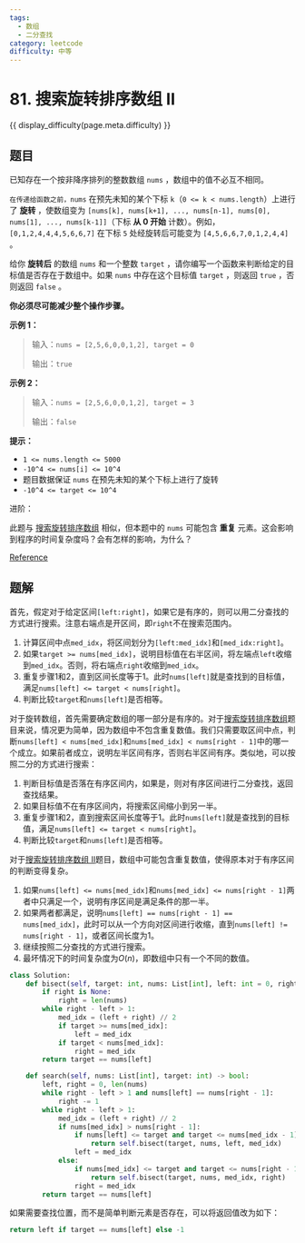 ```yaml
---
tags:
  - 数组
  - 二分查找
category: leetcode
difficulty: 中等
---
```


# 81. 搜索旋转排序数组 II

{{ display_difficulty(page.meta.difficulty) }}

## 题目

已知存在一个按非降序排列的整数数组 `nums` ，数组中的值不必互不相同。

`在传递给函数之前，nums` 在预先未知的某个下标 `k`（`0 <= k < nums.length`）上进行了 **旋转** ，使数组变为 `[nums[k], nums[k+1], ..., nums[n-1], nums[0], nums[1], ..., nums[k-1]]`（下标 **从 0 开始** 计数）。例如， `[0,1,2,4,4,4,5,6,6,7]` 在下标 `5` 处经旋转后可能变为 `[4,5,6,6,7,0,1,2,4,4]` 。

给你 **旋转后** 的数组 `nums` 和一个整数 `target` ，请你编写一个函数来判断给定的目标值是否存在于数组中。如果 `nums` 中存在这个目标值 `target` ，则返回 `true` ，否则返回 `false` 。

**你必须尽可能减少整个操作步骤。**

**示例 1：**

> 输入：`nums = [2,5,6,0,0,1,2], target = 0`
>
> 输出：`true`

**示例 2：**

> 输入：`nums = [2,5,6,0,0,1,2], target = 3`
>
> 输出：`false`

**提示：**

* `1 <= nums.length <= 5000`
* `-10^4 <= nums[i] <= 10^4`
* 题目数据保证 `nums` 在预先未知的某个下标上进行了旋转
* `-10^4 <= target <= 10^4`

进阶：

此题与 [搜索旋转排序数组](33.md) 相似，但本题中的 `nums` 可能包含 **重复** 元素。这会影响到程序的时间复杂度吗？会有怎样的影响，为什么？

[Reference](https://leetcode.cn/problems/search-in-rotated-sorted-array-ii)

## 题解

首先，假定对于给定区间`[left:right]`，如果它是有序的，则可以用二分查找的方式进行搜索。注意右端点是开区间，即`right`不在搜索范围内。

1. 计算区间中点`med_idx`，将区间划分为`[left:med_idx]`和`[med_idx:right]`。
2. 如果`target >= nums[med_idx]`，说明目标值在右半区间，将左端点`left`收缩到`med_idx`。否则，将右端点`right`收缩到`med_idx`。
3. 重复步骤1和2，直到区间长度等于1。此时`nums[left]`就是查找到的目标值，满足`nums[left] <= target < nums[right]`。
4. 判断比较`target`和`nums[left]`是否相等。

对于旋转数组，首先需要确定数组的哪一部分是有序的。对于[搜索旋转排序数组](33.md)题目来说，情况更为简单，因为数组中不包含重复数值。我们只需要取区间中点，判断`nums[left] < nums[med_idx]`和`nums[med_idx] < nums[right - 1]`中的哪一个成立。如果前者成立，说明左半区间有序，否则右半区间有序。类似地，可以按照二分的方式进行搜索：

1. 判断目标值是否落在有序区间内，如果是，则对有序区间进行二分查找，返回查找结果。
2. 如果目标值不在有序区间内，将搜索区间缩小到另一半。
3. 重复步骤1和2，直到搜索区间长度等于1。此时`nums[left]`就是查找到的目标值，满足`nums[left] <= target < nums[right]`。
4. 判断比较`target`和`nums[left]`是否相等。

对于[搜索旋转排序数组 II](81.md)题目，数组中可能包含重复数值，使得原本对于有序区间的判断变得复杂。

1. 如果`nums[left] <= nums[med_idx]`和`nums[med_idx] <= nums[right - 1]`两者中只满足一个，说明有序区间是满足条件的那一半。
2. 如果两者都满足，说明`nums[left] == nums[right - 1] == nums[med_idx]`，此时可以从一个方向对区间进行收缩，直到`nums[left] != nums[right - 1]`，或者区间长度为1。
3. 继续按照二分查找的方式进行搜索。
4. 最坏情况下的时间复杂度为$O(n)$，即数组中只有一个不同的数值。

```python
class Solution:
    def bisect(self, target: int, nums: List[int], left: int = 0, right: Optional[int] = None):
        if right is None:
            right = len(nums)
        while right - left > 1:
            med_idx = (left + right) // 2
            if target >= nums[med_idx]:
                left = med_idx
            if target < nums[med_idx]:
                right = med_idx
        return target == nums[left]

    def search(self, nums: List[int], target: int) -> bool:
        left, right = 0, len(nums)
        while right - left > 1 and nums[left] == nums[right - 1]:
            right -= 1
        while right - left > 1:
            med_idx = (left + right) // 2
            if nums[med_idx] > nums[right - 1]:
                if nums[left] <= target and target <= nums[med_idx - 1]:
                    return self.bisect(target, nums, left, med_idx)
                left = med_idx
            else:
                if nums[med_idx] <= target and target <= nums[right - 1]:
                    return self.bisect(target, nums, med_idx, right)
                right = med_idx
        return target == nums[left]
```

如果需要查找位置，而不是简单判断元素是否存在，可以将返回值改为如下：

```python
return left if target == nums[left] else -1
```
